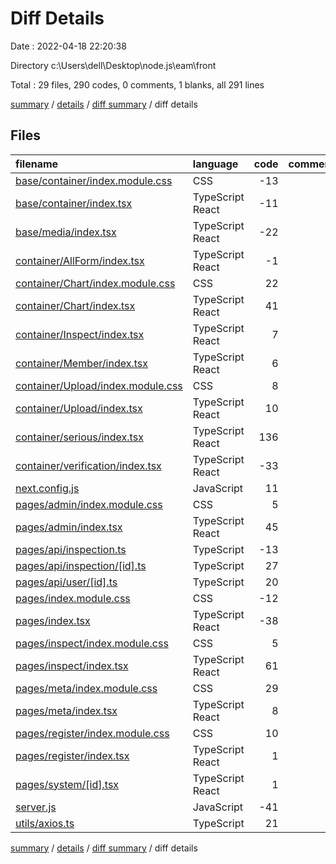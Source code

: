 # Diff Details

Date : 2022-04-18 22:20:38

Directory c:\Users\dell\Desktop\node.js\eam\front

Total : 29 files,  290 codes, 0 comments, 1 blanks, all 291 lines

[summary](results.md) / [details](details.md) / [diff summary](diff.md) / diff details

## Files
| filename | language | code | comment | blank | total |
| :--- | :--- | ---: | ---: | ---: | ---: |
| [base/container/index.module.css](/base/container/index.module.css) | CSS | -13 | 0 | 0 | -13 |
| [base/container/index.tsx](/base/container/index.tsx) | TypeScript React | -11 | 0 | -4 | -15 |
| [base/media/index.tsx](/base/media/index.tsx) | TypeScript React | -22 | 0 | -2 | -24 |
| [container/AllForm/index.tsx](/container/AllForm/index.tsx) | TypeScript React | -1 | 0 | 0 | -1 |
| [container/Chart/index.module.css](/container/Chart/index.module.css) | CSS | 22 | 0 | 0 | 22 |
| [container/Chart/index.tsx](/container/Chart/index.tsx) | TypeScript React | 41 | 0 | 0 | 41 |
| [container/Inspect/index.tsx](/container/Inspect/index.tsx) | TypeScript React | 7 | 0 | -1 | 6 |
| [container/Member/index.tsx](/container/Member/index.tsx) | TypeScript React | 6 | 0 | 0 | 6 |
| [container/Upload/index.module.css](/container/Upload/index.module.css) | CSS | 8 | 0 | 0 | 8 |
| [container/Upload/index.tsx](/container/Upload/index.tsx) | TypeScript React | 10 | 0 | 6 | 16 |
| [container/serious/index.tsx](/container/serious/index.tsx) | TypeScript React | 136 | 0 | 11 | 147 |
| [container/verification/index.tsx](/container/verification/index.tsx) | TypeScript React | -33 | 0 | 0 | -33 |
| [next.config.js](/next.config.js) | JavaScript | 11 | 0 | 0 | 11 |
| [pages/admin/index.module.css](/pages/admin/index.module.css) | CSS | 5 | 0 | 0 | 5 |
| [pages/admin/index.tsx](/pages/admin/index.tsx) | TypeScript React | 45 | 0 | -1 | 44 |
| [pages/api/inspection.ts](/pages/api/inspection.ts) | TypeScript | -13 | 0 | -4 | -17 |
| [pages/api/inspection/[id].ts](/pages/api/inspection/%5Bid%5D.ts) | TypeScript | 27 | 0 | 4 | 31 |
| [pages/api/user/[id].ts](/pages/api/user/%5Bid%5D.ts) | TypeScript | 20 | 0 | 0 | 20 |
| [pages/index.module.css](/pages/index.module.css) | CSS | -12 | 0 | 0 | -12 |
| [pages/index.tsx](/pages/index.tsx) | TypeScript React | -38 | 0 | -2 | -40 |
| [pages/inspect/index.module.css](/pages/inspect/index.module.css) | CSS | 5 | 0 | 0 | 5 |
| [pages/inspect/index.tsx](/pages/inspect/index.tsx) | TypeScript React | 61 | 0 | 1 | 62 |
| [pages/meta/index.module.css](/pages/meta/index.module.css) | CSS | 29 | 0 | 0 | 29 |
| [pages/meta/index.tsx](/pages/meta/index.tsx) | TypeScript React | 8 | 0 | 0 | 8 |
| [pages/register/index.module.css](/pages/register/index.module.css) | CSS | 10 | 0 | 0 | 10 |
| [pages/register/index.tsx](/pages/register/index.tsx) | TypeScript React | 1 | 0 | 0 | 1 |
| [pages/system/[id].tsx](/pages/system/%5Bid%5D.tsx) | TypeScript React | 1 | 0 | 0 | 1 |
| [server.js](/server.js) | JavaScript | -41 | 0 | -6 | -47 |
| [utils/axios.ts](/utils/axios.ts) | TypeScript | 21 | 0 | -1 | 20 |

[summary](results.md) / [details](details.md) / [diff summary](diff.md) / diff details